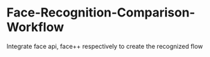 # Face-Recognition-Comparison-Workflow
Integrate face api, face++ respectively to create the recognized flow
